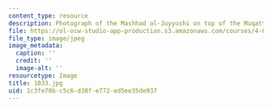 ```yaml
---
content_type: resource
description: Photograph of the Mashhad al-Juyyushi on top of the Muqattam before restoration.
file: https://ol-ocw-studio-app-production.s3.amazonaws.com/courses/4-615-the-architecture-of-cairo-spring-2002/1c3fe70bc5c6d38fe772ed5ee35de937_1033.jpg
file_type: image/jpeg
image_metadata:
  caption: ''
  credit: ''
  image-alt: ''
resourcetype: Image
title: 1033.jpg
uid: 1c3fe70b-c5c6-d38f-e772-ed5ee35de937
---
```


